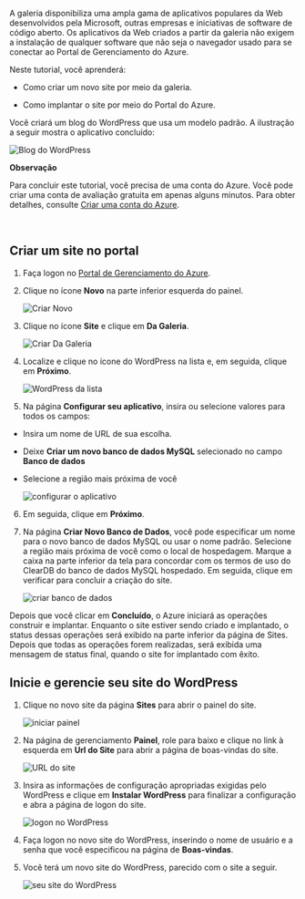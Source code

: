 A galeria disponibiliza uma ampla gama de aplicativos populares da Web desenvolvidos pela Microsoft, outras empresas e iniciativas de software de código aberto. Os aplicativos da Web criados a partir da galeria não exigem a instalação de qualquer software que não seja o navegador usado para se conectar ao Portal de Gerenciamento do Azure. 

Neste tutorial, você aprenderá:

- Como criar um novo site por meio da galeria.

- Como implantar o site por meio do Portal do Azure.
 
Você criará um blog do WordPress que usa um modelo padrão. A ilustração a seguir mostra o aplicativo concluído:


![Blog do WordPress][13]

<div class="dev-callout"><strong>Observação</strong>
<p>Para concluir este tutorial, você precisa de uma conta do Azure. Você pode criar uma conta de avaliação gratuita em apenas alguns minutos. Para obter detalhes, consulte <a href="http://www.windowsazure.com/pt-br/develop/php/tutorials/create-a-windows-azure-account/" target="_blank">Criar uma conta do Azure</a>.</p>
</div>
<br />

## Criar um site no portal

1. Faça logon no [Portal de Gerenciamento do Azure](http://manage.windowsazure.com).

2. Clique no ícone **Novo** na parte inferior esquerda do painel.
	
	![Criar Novo][5]

3. Clique no ícone **Site** e clique em **Da Galeria**.
	
	![Criar Da Galeria][6]

4. Localize e clique no ícone do WordPress na lista e, em seguida, clique em **Próximo**.
	
	![WordPress da lista][7]

5. Na página **Configurar seu aplicativo**, insira ou selecione valores para todos os campos:
	
- Insira um nome de URL de sua escolha.	
- Deixe **Criar um novo banco de dados MySQL** selecionado no campo **Banco de dados**
- Selecione a região mais próxima de você

	![configurar o aplicativo][8]

6. Em seguida, clique em **Próximo**.

7. Na página **Criar Novo Banco de Dados**, você pode especificar um nome para o novo banco de dados MySQL ou usar o nome padrão. Selecione a região mais próxima de você como o local de hospedagem. Marque a caixa na parte inferior da tela para concordar com os termos de uso do ClearDB do banco de dados MySQL hospedado. Em seguida, clique em verificar para concluir a criação do site. 
	
	![criar banco de dados ][9]

Depois que você clicar em **Concluído**, o Azure iniciará as operações construir e implantar. Enquanto o site estiver sendo criado e implantado, o status dessas operações será exibido na parte inferior da página de Sites. Depois que todas as operações forem realizadas, será exibida uma mensagem de status final, quando o site for implantado com êxito.

## Inicie e gerencie seu site do WordPress

1. Clique no novo site da página **Sites** para abrir o painel do site.

	![iniciar painel][10]

2. Na página de gerenciamento **Painel**, role para baixo e clique no link à esquerda em **Url do Site** para abrir a página de boas-vindas do site.

	![URL do site][11] 

3. Insira as informações de configuração apropriadas exigidas pelo WordPress e clique em **Instalar WordPress** para finalizar a configuração e abra a página de logon do site.

	![logon no WordPress][12]

4. Faça logon no novo site do WordPress, inserindo o nome de usuário e a senha que você especificou na página de **Boas-vindas**.

5. Você terá um novo site do WordPress, parecido com o site a seguir.  

	![seu site do WordPress][13]





[5]: ./media/website-from-gallery/wordpressgallery-01.png
[6]: ./media/website-from-gallery/wordpressgallery-02.png
[7]: ./media/website-from-gallery/wordpressgallery-03.png
[8]: ./media/website-from-gallery/wordpressgallery-04.png
[9]: ./media/website-from-gallery/wordpressgallery-05.png
[10]: ./media/website-from-gallery/wordpressgallery-06.png
[11]: ./media/website-from-gallery/wordpressgallery-07.png
[12]: ./media/website-from-gallery/wordpressgallery-08.png
[13]: ./media/website-from-gallery/wordpressgallery-09.png






